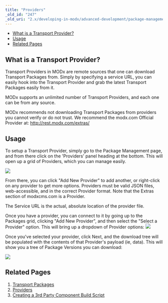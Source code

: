 ```yaml
---
title: "Providers"
_old_id: "247"
_old_uri: "2.x/developing-in-modx/advanced-development/package-management/providers"
---
```


- [What is a Transport Provider?](#Providers-WhatisaTransportProvider%3F)
- [Usage](#Providers-Usage)
- [Related Pages](#Providers-RelatedPages)



## What is a Transport Provider?

Transport Providers in MODx are remote sources that one can download Transport Packages from. Simply by specifying a service URL, you can easily hook into the Transport Provider and grab the latest Transport Packages easily from it.

MODx supports an unlimited number of Transport Providers, and each one can be from any source.

MODx recommends not downloading Transport Packages from providers you cannot verify or do not trust. We recommend the modx.com Official Provider at: <http://rest.modx.com/extras/>

## Usage

To setup a Transport Provider, simply go to the Package Management page, and from there click on the 'Providers' panel heading at the bottom. This will open up a grid of Providers, which you can manage easily.

![](/download/attachments/18678072/providers.png?version=1&modificationDate=1260560781000)

From there, you can click "Add New Provider" to add another, or right-click on any provider to get more options. Providers must be valid JSON files, web-accessible, and in the correct Provider format. Note that the Extras section of modxcms.com is a Provider.

The Service URL is the actual, absolute location of the provider file.

Once you have a provider, you can connect to it by going up to the Packages grid, clicking "Add New Provider", and then select the "Select a Provider" option. This will bring up a dropdown of Provider options: ![](/download/attachments/18678072/selprovider.png?version=1&modificationDate=1260560499000)
 
Once you've selected your provider, click Next, and the download tree will be populated with the contents of that Provider's payload (ie, data). This will show you a tree of Package Versions you can download:

![](/download/attachments/18678072/pkgdownload.png?version=1&modificationDate=1260560109000)

## Related Pages

1. [Transport Packages](developing-in-modx/advanced-development/package-management/transport-packages)
2. [Providers](developing-in-modx/advanced-development/package-management/providers)
3. [Creating a 3rd Party Component Build Script](developing-in-modx/advanced-development/package-management/creating-a-3rd-party-component-build-script)